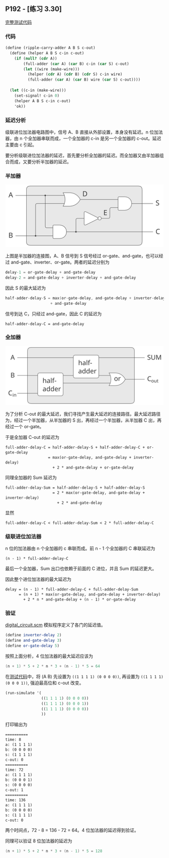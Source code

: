 ## P192 - [练习 3.30]

[完整测试代码](./exercise_3_30.scm)

### 代码

``` Scheme
(define (ripple-carry-adder A B S c-out)
  (define (helper A B S c-in c-out)
    (if (null? (cdr A))
        (full-adder (car A) (car B) c-in (car S) c-out)
        (let ((wire (make-wire)))
          (helper (cdr A) (cdr B) (cdr S) c-in wire)
          (full-adder (car A) (car B) wire (car S) c-out))))
  
  (let ((c-in (make-wire)))
    (set-signal! c-in 0)
    (helper A B S c-in c-out)
    'ok))
```

### 延迟分析

级联进位加法器电路图中，信号 A、B 直接从外部设置，本身没有延迟。n 位加法器，由 n 个全加器串联而成，一个全加器的 c-in 是另一个全加器的 c-out。延迟主要由 c 引起。

要分析级联进位加法器的延迟，首先要分析全加器的延迟。而全加器又由半加器组合而成，又要分析半加器的延迟。

### 半加器

<img src="./exercise_3_30_a.svg"/>

上图是半加器的连接图，A、B 信号到 S 信号经过 or-gate、and-gate，也可以经过 and-gate、inverter、or-gate。两者的延迟分别为

``` CS
delay-1 = or-gate-delay + and-gate-delay
delay-2 = and-gate-delay + inverter-delay + and-gate-delay
```

因此 S 的最大延迟为

``` C
half-adder-delay-S = max(or-gate-delay, and-gate-delay + inverter-delay) 
                    + and-gate-delay
```
信号到达 C，只经过 and-gate，因此 C 的延迟为

```
half-adder-delay-C = and-gate-delay
```

### 全加器

<img src="./exercise_3_30_b.svg"/>

为了分析 C-out 的最大延迟，我们寻找产生最大延迟的连接路径。最大延迟路径为，经过一个半加器，从半加器的 S 出，再经过一个半加器，从半加器 C 出，再经过一个 or-gate。

于是全加器 C-out 的延迟为

```
full-adder-delay-C = half-adder-delay-S + half-adder-delay-C + or-gate-delay
                   = max(or-gate-delay, and-gate-delay + inverter-delay) 
                     + 2 * and-gate-delay + or-gate-delay
```

同理全加器的 Sum 延迟为

```
full-adder-delay-Sum = half-adder-delay-S + half-adder-delay-S
                     = 2 * max(or-gate-delay, and-gate-delay + inverter-delay) 
                       + 2 * and-gate-delay
```

显然 

```
full-adder-delay-C < full-adder-delay-Sum < 2 * full-adder-delay-C
```

### 级联进位加法器

n 位的加法器由 n 个全加器的 c 串联而成。前 n - 1 个全加器的 C 串联延迟为 

```
(n - 1) * full-adder-delay-C
```

最后一个全加器，Sum 出口也依赖于前面的 C 进位，并且 Sum 的延迟更大。

因此整个进位加法器的最大延迟为

```
delay = (n - 1) * full-adder-delay-C + full-adder-delay-Sum
      = (n + 1) * max(or-gate-delay, and-gate-delay + inverter-delay) 
        + 2 * n * and-gate-delay + (n - 1) * or-gate-delay  
```

### 验证

[digital_circuit.scm](./digital_circuit.scm) 模拟程序定义了各门的延迟值。

``` Scheme
(define inverter-delay 2)
(define and-gate-delay 3)
(define or-gate-delay 5)
```

按照上面分析，4 位加法器的最大延迟应该为

``` C
(n + 1) * 5 + 2 * n * 3 + (n - 1) * 5 = 64
```

在[测试代码](./exercise_3_30.scm)中，将 (A B) 先设置为 `((1 1 1 1) (0 0 0 0))`, 再设置为 `((1 1 1 1) (0 0 0 1))`, 强迫最高位和 c-out 改变。

``` Scheme
(run-simulate '(
                ((1 1 1 1) (0 0 0 0))
                ((1 1 1 1) (0 0 0 1))
                ((1 1 1 1) (0 0 0 0))
                ))
```    

打印输出为

```
==========
time: 8
a: (1 1 1 1)
b: (0 0 0 0)
s: (1 1 1 1)
c-out: 0
==========
time: 72
a: (1 1 1 1)
b: (0 0 0 1)
s: (0 0 0 0)
c-out: 1
==========
time: 136
a: (1 1 1 1)
b: (0 0 0 0)
s: (1 1 1 1)
c-out: 0
```

两个时间点，72 - 8 = 136 - 72 = 64。4 位加法器的延迟得到验证。    

同理可以验证 8 位加法器的延迟为

``` C
(n + 1) * 5 + 2 * n * 3 + (n - 1) * 5 = 128
```



